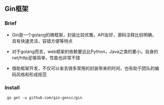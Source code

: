 ## Gin框架

### Brief

- Gin是一个golang的微框架，封装比较优雅，API友好，源码注释比较明确，具有快速灵活，容错方便等特点

- 对于golang而言，web框架的依赖要远比Python，Java之类的要小。自身的net/http足够简单，性能也非常不错

- 借助框架开发，不仅可以省去很多常用的封装带来的时间，也有助于团队的编码风格和形成规范

### Install

```shell
 go get -u github.com/gin-gonic/gin


```